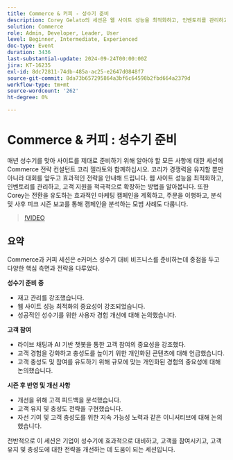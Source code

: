 ```yaml
---
title: Commerce & 커피 - 성수기 준비
description: Corey Gelato의 세션은 웹 사이트 성능을 최적화하고, 인벤토리를 관리하고, AI 도구로 고객 참여를 높이고, 시즌 후 분석을 활용하여 유지 및 충성도를 개선함으로써 성수기에 전자 상거래 비즈니스가 성공할 수 있는 전략을 제공합니다.
solution: Commerce
role: Admin, Developer, Leader, User
level: Beginner, Intermediate, Experienced
doc-type: Event
duration: 3436
last-substantial-update: 2024-09-24T00:00:00Z
jira: KT-16235
exl-id: 8dc72811-74db-485a-ac25-e2647d0848f7
source-git-commit: 8da73b657295864a3bf6c64598b2fbd664a2379d
workflow-type: tm+mt
source-wordcount: '262'
ht-degree: 0%

---
```


# Commerce &amp; 커피 : 성수기 준비

매년 성수기를 맞아 사이트를 제대로 준비하기 위해 알아야 할 모든 사항에 대한 세션에 Commerce 전략 컨설턴트 코리 젤라토와 함께하십시오. 코리가 경쟁력을 유지할 뿐만 아니라 대회를 앞두고 효과적인 전략을 안내해 드립니다. 웹 사이트 성능을 최적화하고, 인벤토리를 관리하고, 고객 지원을 적극적으로 확장하는 방법을 알아봅니다. 또한 Corey는 전환을 유도하는 효과적인 마케팅 캠페인을 계획하고, 주문을 이행하고, 분석 및 사후 피크 시즌 보고를 통해 캠페인을 분석하는 모범 사례도 다룹니다.

>[!VIDEO](https://video.tv.adobe.com/v/3434700/?learn=on)

## 요약

Commerce과 커피 세션은 e커머스 성수기 대비 비즈니스를 준비하는데 중점을 두고 다양한 핵심 측면과 전략을 다루었다.

**성수기 준비 중**

* 재고 관리를 강조했습니다.
* 웹 사이트 성능 최적화의 중요성이 강조되었습니다.
* 성공적인 성수기를 위한 사용자 경험 개선에 대해 논의했습니다.

**고객 참여**

* 라이브 채팅과 AI 기반 챗봇을 통한 고객 참여의 중요성을 강조했다.
* 고객 경험을 강화하고 충성도를 높이기 위한 개인화된 콘텐츠에 대해 언급했습니다.
* 고객 충성도 및 참여를 유도하기 위해 규모에 맞는 개인화된 경험의 중요성에 대해 논의했습니다.

**시즌 후 반영 및 개선 사항**

* 개선을 위해 고객 피드백을 분석했습니다.
* 고객 유지 및 충성도 전략을 구현했습니다.
* 자선 기여 및 고객 충성도를 위한 지속 가능성 노력과 같은 이니셔티브에 대해 논의했습니다.

전반적으로 이 세션은 기업이 성수기에 효과적으로 대비하고, 고객을 참여시키고, 고객 유지 및 충성도에 대한 전략을 개선하는 데 도움이 되는 세션입니다.
